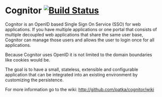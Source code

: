 Cognitor  [![Build Status](https://travis-ci.org/patka/cognitor.png)](https://travis-ci.org/patka/cognitor)
========

Cognitor is an OpenID based Single Sign On Service (SSO) for web applications.
If you have multiple applications or one portal that consists of multiple
decoupled web applications that share the same user base, Cognitor can
manage those users and allows the user to login once for all applications.

Because Cognitor uses OpenID it is not limited to the domain boundaries
like cookies would be.

The goal is to have a small, stateless, extensible and
configurable application that can be integrated into an existing environment
by customizing the persistence.

For more information go to the wiki: http://github.com/patka/cognitor/wiki
